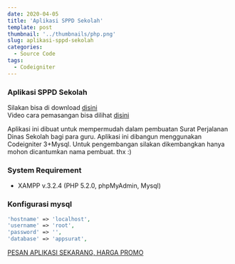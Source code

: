 ```yaml
---
date: 2020-04-05
title: 'Aplikasi SPPD Sekolah'
template: post
thumbnail: '../thumbnails/php.png'
slug: aplikasi-sppd-sekolah
categories:
  - Source Code
tags:
  - Codeigniter
---
```


### Aplikasi SPPD Sekolah

Silakan bisa di download [disini](https://drive.google.com/file/d/1CE_hcWx4C0536gl9Re_OzCS2iIT__Nkz/view)\
Video cara pemasangan bisa dilihat [disini](https://youtu.be/XlRliaw0Qhs)

Aplikasi ini dibuat untuk mempermudah dalam pembuatan Surat Perjalanan Dinas Sekolah bagi para guru. Aplikasi ini dibangun menggunakan Codeigniter 3+Mysql. Untuk pengembangan silakan dikembangkan hanya mohon dicantumkan nama pembuat. thx :)

### System Requirement
- XAMPP v.3.2.4 (PHP 5.2.0, phpMyAdmin, Mysql)

### Konfigurasi mysql

```php
'hostname' => 'localhost',
'username' => 'root',
'password' => '',
'database' => 'appsurat',
```

[PESAN APLIKASI SEKARANG, HARGA PROMO](https://wa.me/62895346309624?text=saya%20mau%20pesan%20aplikasi)